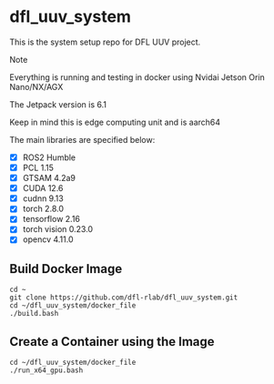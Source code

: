 # dfl_uuv_system

This is the system setup repo for DFL UUV project.
> [!NOTE]
> Everything is running and testing in docker using Nvidai Jetson Orin Nano/NX/AGX
> 
> The Jetpack version is 6.1
>
> Keep in mind this is edge computing unit and is aarch64

The main libraries are specified below:
  - [x] ROS2 Humble
  - [x] PCL 1.15
  - [x] GTSAM 4.2a9
  - [x] CUDA 12.6
  - [x] cudnn 9.13
  - [x] torch 2.8.0
  - [x] tensorflow 2.16
  - [x] torch vision 0.23.0
  - [x] opencv 4.11.0
        
## Build Docker Image
```
cd ~
git clone https://github.com/dfl-rlab/dfl_uuv_system.git
cd ~/dfl_uuv_system/docker_file
./build.bash
```
## Create a Container using the Image
```
cd ~/dfl_uuv_system/docker_file
./run_x64_gpu.bash
```
